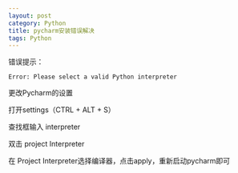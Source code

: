 ```yaml
---
layout: post
category: Python
title: pycharm安装错误解决
tags: Python
---
```


错误提示：

```Error: Please select a valid Python interpreter```

更改Pycharm的设置 

打开settings（CTRL + ALT + S）

查找框输入 interpreter 

双击 project Interpreter

在 Project Interpreter选择编译器，点击apply，重新启动pycharm即可